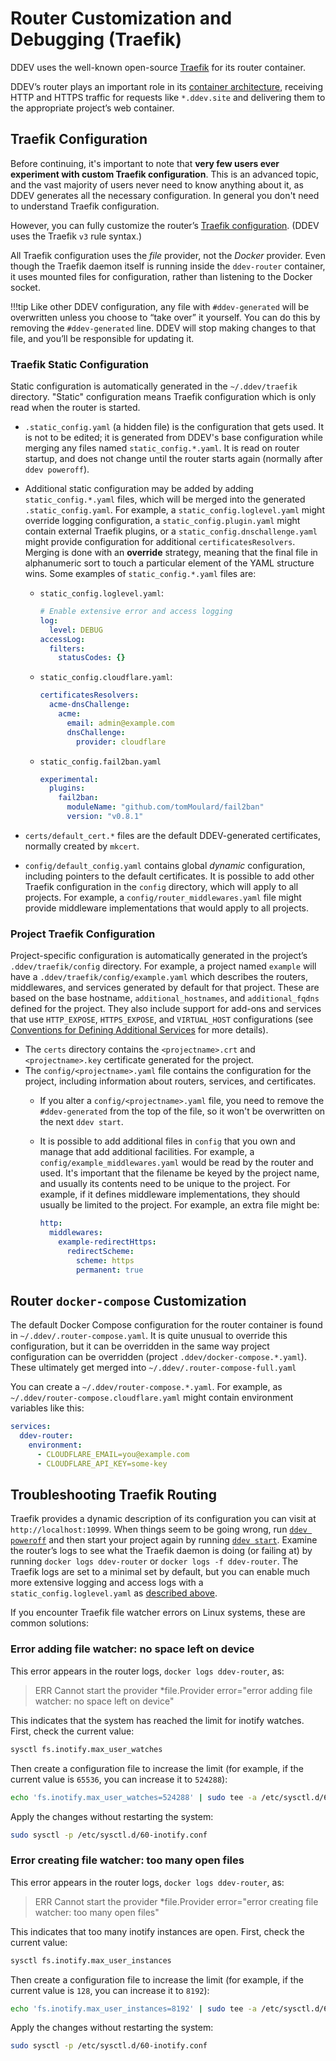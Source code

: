 # Router Customization and Debugging (Traefik)

DDEV uses the well-known open-source [Traefik](https://traefik.io/traefik/) for its router container.

DDEV’s router plays an important role in its [container architecture](../usage/architecture.md#container-architecture), receiving HTTP and HTTPS traffic for requests like `*.ddev.site` and delivering them to the appropriate project’s web container.

## Traefik Configuration

Before continuing, it's important to note that **very few users ever experiment with custom Traefik configuration**. This is an advanced topic, and the vast majority of users never need to know anything about it, as DDEV generates all the necessary configuration. In general you don't need to understand Traefik configuration.

However, you can fully customize the router’s [Traefik configuration](https://doc.traefik.io/traefik/getting-started/configuration-overview/). (DDEV uses the Traefik `v3` rule syntax.)

All Traefik configuration uses the *file* provider, not the *Docker* provider. Even though the Traefik daemon itself is running inside the `ddev-router` container, it uses mounted files for configuration, rather than listening to the Docker socket.

!!!tip
    Like other DDEV configuration, any file with `#ddev-generated` will be overwritten unless you choose to “take over” it yourself. You can do this by removing the `#ddev-generated` line. DDEV will stop making changes to that file, and you’ll be responsible for updating it.

### Traefik Static Configuration

Static configuration is automatically generated in the `~/.ddev/traefik` directory. "Static" configuration means Traefik configuration which is only read when the router is started.

* `.static_config.yaml` (a hidden file) is the configuration that gets used. It is not to be edited; it is generated from DDEV's base configuration while merging any files named `static_config.*.yaml`. It is read on router startup, and does not change until the router starts again (normally after `ddev poweroff`).
* Additional static configuration may be added by adding `static_config.*.yaml` files, which will be merged into the generated `.static_config.yaml`. For example, a `static_config.loglevel.yaml` might override logging configuration, a `static_config.plugin.yaml` might contain external Traefik plugins, or a `static_config.dnschallenge.yaml` might provide configuration for additional `certificatesResolvers`. Merging is done with an **override** strategy, meaning that the final file in alphanumeric sort to touch a particular element of the YAML structure wins.
    Some examples of `static_config.*.yaml` files are:

    * `static_config.loglevel.yaml`:

        ```yaml
        # Enable extensive error and access logging
        log:
          level: DEBUG
        accessLog:
          filters:
            statusCodes: {}
        ```

    * `static_config.cloudflare.yaml`:

        ```yaml
        certificatesResolvers:
          acme-dnsChallenge:
            acme:
              email: admin@example.com
              dnsChallenge:
                provider: cloudflare
        ```

    * `static_config.fail2ban.yaml`

        ```yaml
        experimental:
          plugins:
            fail2ban:
              moduleName: "github.com/tomMoulard/fail2ban"
              version: "v0.8.1"
        ```

* `certs/default_cert.*` files are the default DDEV-generated certificates, normally created by `mkcert`.
* `config/default_config.yaml` contains global *dynamic* configuration, including pointers to the default certificates. It is possible to add other Traefik configuration in the `config` directory, which will apply to all projects. For example, a `config/router_middlewares.yaml` file might provide middleware implementations that would apply to all projects.

### Project Traefik Configuration

Project-specific configuration is automatically generated in the project’s `.ddev/traefik/config` directory. For example, a project named `example` will have a `.ddev/traefik/config/example.yaml` which describes the routers, middlewares, and services generated by default for that project. These are based on the base hostname, `additional_hostnames`, and `additional_fqdns` defined for the project. They also include support for add-ons and services that use `HTTP_EXPOSE`, `HTTPS_EXPOSE`, and `VIRTUAL_HOST` configurations (see [Conventions for Defining Additional Services](custom-compose-files.md#conventions-for-defining-additional-services) for more details).

* The `certs` directory contains the `<projectname>.crt` and `<projectname>.key` certificate generated for the project.
* The `config/<projectname>.yaml` file contains the configuration for the project, including information about routers, services, and certificates.
    * If you alter a `config/<projectname>.yaml` file, you need to remove the `#ddev-generated` from the top of the file, so it won't be overwritten on the next `ddev start`.
    * It is possible to add additional files in `config` that you own and manage that add additional facilities. For example, a `config/example_middlewares.yaml` would be read by the router and used. It's important that the filename be keyed by the project name, and usually its contents need to be unique to the project. For example, if it defines middleware implementations, they should usually be limited to the project. For example, an extra file might be:

      ```yaml
      http:
        middlewares:
          example-redirectHttps:
            redirectScheme:
              scheme: https
              permanent: true
      ```

## Router `docker-compose` Customization

The default Docker Compose configuration for the router container is found in `~/.ddev/.router-compose.yaml`. It is quite unusual to override this configuration, but it can be overridden in the same way project configuration can be overridden (project `.ddev/docker-compose.*.yaml`). These ultimately get merged into `~/.ddev/.router-compose-full.yaml`

You can create a `~/.ddev/router-compose.*.yaml`. For example, as `~/.ddev/router-compose.cloudflare.yaml` might contain environment variables like this:

```yaml
services:
  ddev-router:
    environment:
      - CLOUDFLARE_EMAIL=you@example.com
      - CLOUDFLARE_API_KEY=some-key
```

## Troubleshooting Traefik Routing

Traefik provides a dynamic description of its configuration you can visit at `http://localhost:10999`.
When things seem to be going wrong, run [`ddev poweroff`](../usage/commands.md#poweroff) and then start your project again by running [`ddev start`](../usage/commands.md#start). Examine the router’s logs to see what the Traefik daemon is doing (or failing at) by running `docker logs ddev-router` or `docker logs -f ddev-router`. The Traefik logs are set to a minimal set by default, but you can enable much more extensive logging and access logs with a `static_config.loglevel.yaml` as [described above](#traefik-static-configuration).

If you encounter Traefik file watcher errors on Linux systems, these are common solutions:

### Error adding file watcher: no space left on device

This error appears in the router logs, `docker logs ddev-router`, as:

> ERR Cannot start the provider *file.Provider error="error adding file watcher: no space left on device"

This indicates that the system has reached the limit for inotify watches. First, check the current value:

```bash
sysctl fs.inotify.max_user_watches
```

Then create a configuration file to increase the limit (for example, if the current value is `65536`, you can increase it to `524288`):

```bash
echo 'fs.inotify.max_user_watches=524288' | sudo tee -a /etc/sysctl.d/60-inotify.conf
```

Apply the changes without restarting the system:

```bash
sudo sysctl -p /etc/sysctl.d/60-inotify.conf
```

### Error creating file watcher: too many open files

This error appears in the router logs, `docker logs ddev-router`, as:

> ERR Cannot start the provider *file.Provider error="error creating file watcher: too many open files"

This indicates that too many inotify instances are open. First, check the current value:

```bash
sysctl fs.inotify.max_user_instances
```

Then create a configuration file to increase the limit (for example, if the current value is `128`, you can increase it to `8192`):

```bash
echo 'fs.inotify.max_user_instances=8192' | sudo tee -a /etc/sysctl.d/60-inotify.conf
```

Apply the changes without restarting the system:

```bash
sudo sysctl -p /etc/sysctl.d/60-inotify.conf
```

